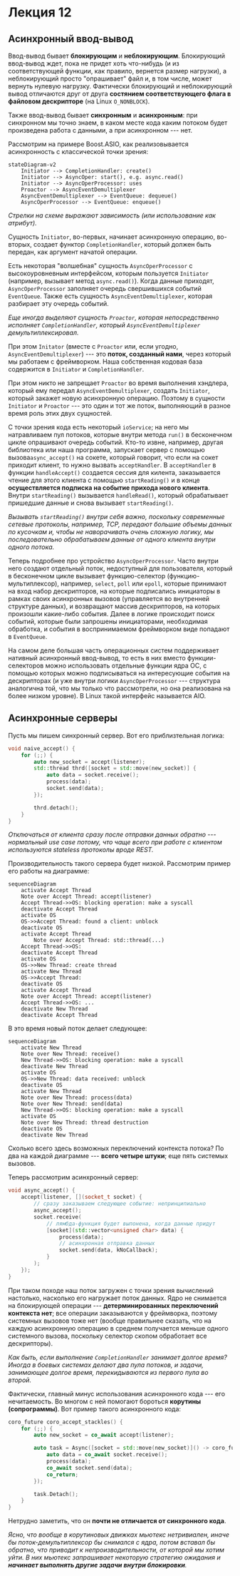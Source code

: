 # Лекция 12

## Асинхронный ввод-вывод

Ввод-вывод бывает **блокирующим** и **неблокирующим**. Блокирующий ввод-вывод ждет, пока не придет хоть что-нибудь (и из соответствующей функции, как правило, вернется размер нагрузки), а неблокирующий просто "опрашивает" файл и, в том числе, может вернуть нулевую нагрузку. Фактически блокирующий и неблокирующий вывод отличаются друг от друга **состянием соответствующего флага в файловом дескрипторе** (на Linux `O_NONBLOCK`).

Также ввод-вывод бывает **синхронным** и **асинхронным**: при синхронном мы точно знаем, в каком месте кода каким потоком будет произведена работа с данными, а при асинхронном --- нет.

Рассмотрим на примере Boost.ASIO, как реализовывается асинхронность с классической точки зрения:

```mermaid
stateDiagram-v2
	Initiator --> CompletionHandler: create()
	Initiator --> AsyncOper: start(), e.g. async.read()
	Initiator --> AsyncOperProcessor: uses
	Proactor --> AsyncEventDemultiplexer 
	AsyncEventDemultiplexer --> EventQueue: dequeue()
	AsyncOperProcessor --> EventQueue: enqueue()
```

*Стрелки на схеме выражают зависимость (или использование как атрибут).*

Сущность `Initiator`, во-первых, начинает асинхронную операцию, во-вторых, создает функтор `CompletionHandler`, который должен быть передан, как аргумент начатой операции.

Есть некоторая "волшебная" сущность `AsyncOperProcessor` с высокоуровневным интерфейсом, которым пользуется `Initiator` (например, вызывает метод `async.read()`). Когда данные приходят, `AsyncOperProcessor` заполняет очередь свершившихся событий `EventQueue`. Также есть сущность `AsyncEventDemultiplexer`, которая разбирает эту очередь событий.

*Еще иногда выделяют сущность `Proactor`, которая непосредственно исполняет `CompletionHandler`, который `AsyncEventDemultiplexer` демультиплексировал.*

При этом `Initator` (вместе с `Proactor` или, если угодно, `AsyncEventDemultiplexer`) --- это **поток, созданный нами**, через который мы работаем с фреймворком. Наша собственная кодовая база содержится в `Initiator` и `CompletionHandler`.

При этом никто не запрещает `Proactor` во время выполнения хэндлера, который ему передал `AsyncEventDemultiplexer`, создать `Initiator`, который закажет новую асинхронную операцию. Поэтому в сущности `Initiator` и `Proactor` --- это один и тот же поток, выполняющий в разное время роль этих двух сущностей.

С точки зрения кода есть некоторый `ioService`; на него мы натравливаем пул потоков, которые внутри метода `run()` в бесконечном цикле опрашивают очередь событий. Кто-то извне, например, другая библиотека или наша программа, запускает сервер с помощью вызова`async_accept()` на сокете, который говорит, что если на сокет приходит клиент, то нужно вызвать `acceptHandler`. В `acceptHandler` в функции `handleAccept()` создается сессия для килента, заказывается чтение для этого клиента с помощью `startReading()` и в конце **осуществляется подписка на событие прихода нового клиента**. Внутри `startReading()` вызывается `handleRead()`, который обрабатывает пришедшие данные и снова вызывает `startReading()`.

*Вызывать `startReading()` внутри себя важно, поскольку современные сетевые протоколы, например, TCP, передают большие объемы данных по кусочкам и, чтобы не наворачивать очень сложную логику, мы последовательно обрабатываем данные от одного клиента внутри одного потока.*

Теперь подробнее про устройство `AsyncOperProcessor`. Часто внутри него создают отдельный поток, недоступный для пользователя, который в бесконечном цикле вызывает функцию-селектор (функцию-мультиплексор), например, `select`, `poll` или `epoll`, которые принимают на вход набор дескрипторов, на которые подписались инициаторы в рамках своих асинхронных вызовов (управляется во внутренней структуре данных), и возвращают массив дескрипторов, на которых произошли какие-либо события. Далее в логике происходит поиск событий, которые были запрошены инициаторами, необходимая обработка, и события в воспринимаемом фреймворком виде попадают в `EventQueue`.

На самом деле большая часть операционных систем поддерживает нативный асинхронный ввод-вывод, то есть в них вместо функции-селекторов можно использовать отдельные функции ядра ОС, с помощью которых можно подписываться на интересующие события на дескрипторах (и уже внутри логики `AsyncOperProcessor` --- структура аналогична той, что мы только что рассмотрели, но она реализована на более низком уровне). В Linux такой интерфейс называется AIO.

## Асинхронные серверы

Пусть мы пишем синхронный сервер. Вот его приблизтельная логика:
```c++
void naive_accept() {
	for (;;) {
		auto new_socket = accept(listener);
		std::thread thrd([socket = std::move(new_socket)] {
			auto data = socket.receive();
			process(data);
			socket.send(data);
		});

		thrd.detach();
	}
}
```

*Отключаться от клиента сразу после отправки данных обратно --- нормальный use case потому, что чаще всего при работе с клиентом используются stateless протоколы вроде REST.*

Производительность такого сервера будет низкой. Рассмотрим пример его работы на диаграмме:

```mermaid
sequenceDiagram
	activate Accept Thread
	Note over Accept Thread: accept(listener)
	Accept Thread->>OS: blocking operation: make a syscall
	deactivate Accept Thread
	activate OS
	OS->>Accept Thread: found a client: unblock
	deactivate OS
	activate Accept Thread
		Note over Accept Thread: std::thread(...)
	Accept Thread->>OS: 
	deactivate Accept Thread
	activate OS
	OS->>New Thread: create thread
	activate New Thread
	OS->>Accept Thread: 
	deactivate OS
	activate Accept Thread
	Note over Accept Thread: accept(listener)
	Accept Thread->>OS: ...
	deactivate New Thread
	deactivate Accept Thread
```

В это время новый поток делает следующее:

```mermaid
sequenceDiagram
	activate New Thread
	Note over New Thread: receive()
	New Thread->>OS: blocking operation: make a syscall
	deactivate New Thread
	activate OS
	OS->>New Thread: data received: unblock
	deactivate OS
	activate New Thread
	Note over New Thread: process(data)
	Note over New Thread: send(data)
	New Thread->>OS: blocking operation: make a syscall
	activate OS
	Note over New Thread: thread destruction
	deactivate OS
	deactivate New Thread
```

Сколько всего здесь возможных переключений контекста потока? По два на каждой диаграмме --- **всего четыре штуки**; еще пять системых вызовов.

Теперь рассмотрим асинхронный сервер:

```c++
void async_accept() {
	accept(listener, [](socket_t socket) {
		// сразу заказываем следующее событие: непринципиально
		async_accept();
		socket.receive(
			// лямбда-функция будет выпонена, когда данные придут
			[socket](std::vector<unsigned char> data) {
				process(data);
				// асинхронная отправка данных
				socket.send(data, kNoCallback);
			}
		);
	});
}
```

При таком походе наш поток загружен с точки зрения вычислений настолько, насколько его нагружает поток данных. Ядро не снимается на блокирующей операции --- **детерминированных переключений контекста нет**; все операции заказываются у фреймворка, поэтому системных вызовов тоже нет (вообще правильнее сказать, что на каждую асинхронную операцию в среднем получается меньше одного системного вызова, поскольку селектор скопом обработает все дескрипторы).

*Как быть, если выполнение `CompletionHandler` занимает долгое время? Иногда в боевых системах делают два пула потоков, и задачи, занимающее долгое время, перекидываются из первого пула во второй.*

Фактически, главный минус использования асинхронного кода --- его нечитаемость. Во многом с ней помогают бороться **корутины (сопрограммы)**. Вот пример такого асинхронного кода:

```c++
coro_future coro_accept_stackles() {
	for (;;) {
		auto new_socket = co_await accept(listener);

		auto task = Async([socket = std::move(new_socket)]() -> coro_future {
			auto data = co_await socket.receive();
			process(data);
			co_await socket.send(data);
			co_return;
		});

		task.Detach();
	}
}
```

Нетрудно заметить, что он **почти не отличается от синхронного кода**.

*Ясно, что вообще в корутиновых движках мьютекс нетривиален, иначе бы поток-демультиплексор бы снимался с ядра, потом вставал бы обратно, что приводит к непроизводительности, от которой мы хотим уйти. В них мьютекс запрашивает некоторую стратегию ожидания и **начинает выполнять другие задачи внутри блокировки**.*
<!--stackedit_data:
eyJoaXN0b3J5IjpbLTMzMDE0ODc1MF19
-->

